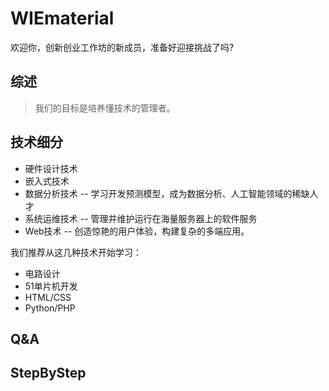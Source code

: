 # WIEmaterial

欢迎你，创新创业工作坊的新成员，准备好迎接挑战了吗?

## 综述

>我们的目标是培养懂技术的管理者。

## 技术细分

* 硬件设计技术
* 嵌入式技术
* 数据分析技术 -- 学习开发预测模型，成为数据分析、人工智能领域的稀缺人才
* 系统运维技术 -- 管理并维护运行在海量服务器上的软件服务
* Web技术 -- 创造惊艳的用户体验，构建复杂的多端应用。

我们推荐从这几种技术开始学习：

* 电路设计
* 51单片机开发
* HTML/CSS
* Python/PHP

## Q&A

## StepByStep
